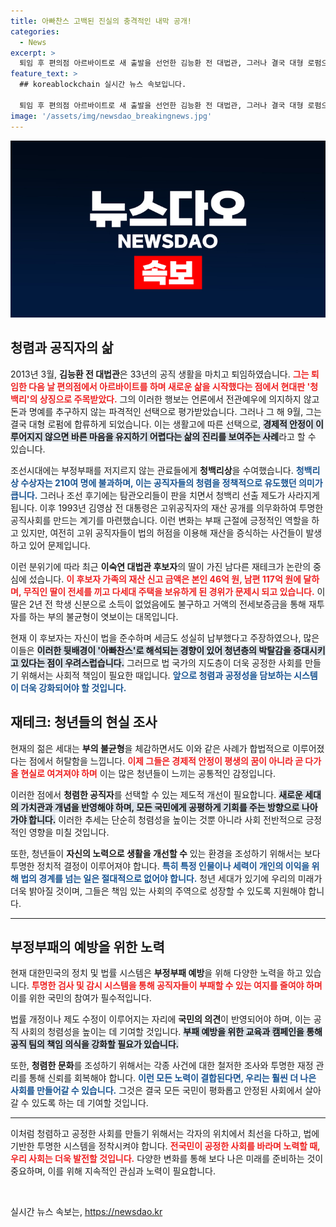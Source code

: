 ```yaml
---
title: 아빠찬스 고백된 진실의 충격적인 내막 공개!
categories:
  - News
excerpt: >
  퇴임 후 편의점 아르바이트로 새 출발을 선언한 김능환 전 대법관, 그러나 결국 대형 로펌으로 복귀! 그 배경에는 ‘생활고’와 ‘아빠찬스’ 논란이 기다린다. 법과 현실이 충돌하는 사회적 아픔, 그 변화의 회의적인 미래를 엿보다. 클릭해 자세히 알아보세요!
feature_text: >
  ## koreablockchain 실시간 뉴스 속보입니다.

  퇴임 후 편의점 아르바이트로 새 출발을 선언한 김능환 전 대법관, 그러나 결국 대형 로펌으로 복귀! 그 배경에는 ‘생활고’와 ‘아빠찬스’ 논란이 기다린다. 법과 현실이 충돌하는 사회적 아픔, 그 변화의 회의적인 미래를 엿보다. 클릭해 자세히 알아보세요!
image: '/assets/img/newsdao_breakingnews.jpg'
---
```


<p><img src="/assets/img/newsdao_breakingnews.jpg" alt="koreablockchain 속보" /></p>

<h2 data-ke-size="size26">청렴과 공직자의 삶</h2>

<p data-ke-size="size16">2013년 3월, <b>김능환 전 대법관</b>은 33년의 공직 생활을 마치고 퇴임하였습니다. <b><span style="color: #ee2323;">그는 퇴임한 다음 날 편의점에서 아르바이트를 하며 새로운 삶을 시작했다는 점에서 현대판 '청백리'의 상징으로 주목받았다.</span></b> 그의 이러한 행보는 언론에서 전관예우에 의지하지 않고 돈과 명예를 추구하지 않는 파격적인 선택으로 평가받았습니다. 그러나 그 해 9월, 그는 결국 대형 로펌에 합류하게 되었습니다. 이는 생활고에 따른 선택으로, <b><span style="background-color: #21538527;">경제적 안정이 이루어지지 않으면 바른 마음을 유지하기 어렵다는 삶의 진리를 보여주는 사례</span></b>라고 할 수 있습니다.</p>

<p data-ke-size="size16">조선시대에는 부정부패를 저지르지 않는 관료들에게 <b>청백리상</b>을 수여했습니다. <b><span style="color: #1a5490;">청백리상 수상자는 210여 명에 불과하며, 이는 공직자들의 청렴을 정책적으로 유도했던 의미가 큽니다.</span></b> 그러나 조선 후기에는 탐관오리들이 판을 치면서 청백리 선출 제도가 사라지게 됩니다. 이후 1993년 김영삼 전 대통령은 고위공직자의 재산 공개를 의무화하여 투명한 공직사회를 만드는 계기를 마련했습니다. 이런 변화는 부패 근절에 긍정적인 역할을 하고 있지만, 여전히 고위 공직자들이 법의 허점을 이용해 재산을 증식하는 사건들이 발생하고 있어 문제입니다.</p>

<p data-ke-size="size16">이런 분위기에 따라 최근 <b>이숙연 대법관 후보자</b>의 딸이 가진 남다른 재테크가 논란의 중심에 섰습니다. <b><span style="color: #ee2323;">이 후보자 가족의 재산 신고 금액은 본인 46억 원, 남편 117억 원에 달하며, 무직인 딸이 전세를 끼고 다세대 주택을 보유하게 된 경위가 문제시 되고 있습니다.</span></b> 이 딸은 2년 전 학생 신분으로 소득이 없었음에도 불구하고 거액의 전세보증금을 통해 재투자를 하는 부의 불균형이 엿보이는 대목입니다.</p>

<p data-ke-size="size16">현재 이 후보자는 자신이 법을 준수하며 세금도 성실히 납부했다고 주장하였으나, 많은 이들은 <b><span style="background-color: #21538527;">이러한 뒷배경이 '아빠찬스'로 해석되는 경향이 있어 청년층의 박탈감을 증대시키고 있다는 점이 우려스럽습니다.</span></b> 그러므로 법 국가의 지도층이 더욱 공정한 사회를 만들기 위해서는 사회적 책임이 필요한 때입니다. <b><span style="color: #1a5490;">앞으로 청렴과 공정성을 담보하는 시스템이 더욱 강화되어야 할 것입니다.</span></b></p>

<h2 data-ke-size="size26">재테크: 청년들의 현실 조사</h2>

<p data-ke-size="size16">현재의 젊은 세대는 <b>부의 불균형</b>을 체감하면서도 이와 같은 사례가 합법적으로 이루어졌다는 점에서 허탈함을 느낍니다. <b><span style="color: #ee2323;">이제 그들은 경제적 안정이 평생의 꿈이 아니라 곧 다가올 현실로 여겨져야 하며</span></b> 이는 많은 청년들이 느끼는 공통적인 감정입니다.</p>

<p data-ke-size="size16">이러한 점에서 <b>청렴한 공직자</b>를 선택할 수 있는 제도적 개선이 필요합니다. <b><span style="background-color: #21538527;">새로운 세대의 가치관과 개념을 반영해야 하며, 모든 국민에게 공평하게 기회를 주는 방향으로 나아가야 합니다.</span></b> 이러한 추세는 단순히 청렴성을 높이는 것뿐 아니라 사회 전반적으로 긍정적인 영향을 미칠 것입니다.</p>

<p data-ke-size="size16">또한, 청년들이 <b>자신의 노력으로 생활을 개선할 수</b> 있는 환경을 조성하기 위해서는 보다 투명한 정치적 결정이 이루어져야 합니다. <b><span style="color: #1a5490;">특히 특정 인물이나 세력이 개인의 이익을 위해 법의 경계를 넘는 일은 절대적으로 없어야 합니다.</span></b> 청년 세대가 있기에 우리의 미래가 더욱 밝아질 것이며, 그들은 책임 있는 사회의 주역으로 성장할 수 있도록 지원해야 합니다.</p>

<hr>

<h2 data-ke-size="size26">부정부패의 예방을 위한 노력</h2>

<p data-ke-size="size16">현재 대한민국의 정치 및 법률 시스템은 <b>부정부패 예방</b>을 위해 다양한 노력을 하고 있습니다. <b><span style="color: #ee2323;">투명한 검사 및 감시 시스템을 통해 공직자들이 부패할 수 있는 여지를 줄여야 하며</span></b> 이를 위한 국민의 참여가 필수적입니다.</p>

<p data-ke-size="size16">법률 개정이나 제도 수정이 이루어지는 자리에 <b>국민의 의견</b>이 반영되어야 하며, 이는 공직 사회의 청렴성을 높이는 데 기여할 것입니다. <b><span style="background-color: #21538527;">부패 예방을 위한 교육과 캠페인을 통해 공직 팀의 책임 의식을 강화할 필요가 있습니다.</span></b></p>

<p data-ke-size="size16">또한, <b>청렴한 문화</b>를 조성하기 위해서는 각종 사건에 대한 철저한 조사와 투명한 재정 관리를 통해 신뢰를 회복해야 합니다. <b><span style="color: #1a5490;">이런 모든 노력이 결합된다면, 우리는 훨씬 더 나은 사회를 만들어갈 수 있습니다.</span></b> 그것은 결국 모든 국민이 평화롭고 안정된 사회에서 살아갈 수 있도록 하는 데 기여할 것입니다.</p>

<hr>

<p data-ke-size="size16">이처럼 청렴하고 공정한 사회를 만들기 위해서는 각자의 위치에서 최선을 다하고, 법에 기반한 투명한 시스템을 정착시켜야 합니다. <b><span style="color: #ee2323;">전국민이 공정한 사회를 바라며 노력할 때, 우리 사회는 더욱 발전할 것입니다.</span></b> 다양한 변화를 통해 보다 나은 미래를 준비하는 것이 중요하며, 이를 위해 지속적인 관심과 노력이 필요합니다.</p>

<p data-ke-size="size16">&nbsp;</p>
실시간 뉴스 속보는, <a href="https://newsdao.kr" rel="dofollow">https://newsdao.kr</a>


